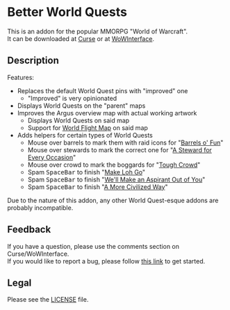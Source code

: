 # Better World Quests

This is an addon for the popular MMORPG "World of Warcraft".  
It can be downloaded at [Curse](https://www.curseforge.com/wow/addons/better-world-quests) or at [WoWInterface](//wowinterface.com/downloads/info24797).

## Description

Features:
- Replaces the default World Quest pins with "improved" one
	- "Improved" is very opinionated
- Displays World Quests on the "parent" maps
- Improves the Argus overview map with actual working artwork
	- Displays World Quests on said map
	- Support for [World Flight Map](https://www.curseforge.com/wow/addons/worldflightmap) on said map
- Adds helpers for certain types of World Quests
	- Mouse over barrels to mark them with raid icons for "[Barrels o' Fun](https://www.wowhead.com/search?q=barrels+o%27+fun)"
	- Mouse over stewards to mark the correct one for "[A Steward for Every Occasion](https://www.wowhead.com/quest=60565)"
	- Mouse over crowd to mark the boggards for "[Tough Crowd](https://www.wowhead.com/quest=60739)"
	- Spam <kbd>SpaceBar</kbd> to finish "[Make Loh Go](https://www.wowhead.com/search?q=Make+Loh+Go)"
	- Spam <kbd>SpaceBar</kbd> to finish "[We'll Make an Aspirant Out of You](https://www.wowhead.com/quest=59585)"
	- Spam <kbd>SpaceBar</kbd> to finish "[A More Civilized Way](https://ptr.wowhead.com/quest=64271)"

Due to the nature of this addon, any other World Quest-esque addons are probably incompatible.

## Feedback

If you have a question, please use the comments section on Curse/WoWInterface.  
If you would like to report a bug, please follow [this link](//github.com/p3lim-wow/BetterWorldQuests/issues?q=) to get started.

## Legal

Please see the [LICENSE](//github.com/p3lim-wow/BetterWorldQuests/blob/master/LICENSE.txt) file.
